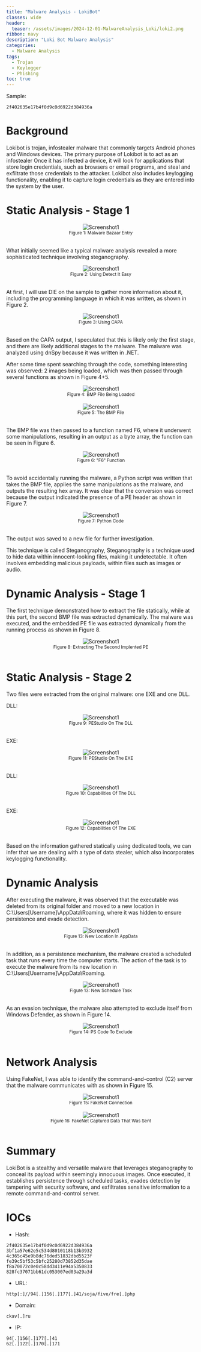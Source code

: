 ```yaml
---
title: "Malware Analysis - LokiBot"
classes: wide
header:
  teaser: /assets/images/2024-12-01-MalwareAnalysis_Loki/loki2.png
ribbon: navy
description: "Loki Bot Malware Analysis"
categories:
  - Malware Analysis
tags:
  - Trojan
  - Keylogger
  - Phishing
toc: true
---
```

Sample:
```
2f402635e17b4f0d9c0d6922d384936a
```

# Background

Lokibot is trojan, infostealer malware that commonly targets Android phones and Windows devices.
The primary purpose of Lokibot is to act as an infostealer Once it has infected a device, it will look for applications that store login credentials, such as browsers or email programs, and steal and exfiltrate those credentials to the attacker. 
Lokibot also includes keylogging functionality, enabling it to capture login credentials as they are entered into the system by the user.

# Static Analysis - Stage 1

<div style="text-align: center;">
    <img src="/assets/images/2024-12-01-MalwareAnalysis_Loki/MB Entry.PNG" alt="Screenshot1" />
    <br>
    <sub>Figure 1: Malware Bazaar Entry</sub>
</div>
<br>

What initially seemed like a typical malware analysis revealed a more sophisticated technique involving steganography.

<div style="text-align: center;">
    <img src="/assets/images/2024-12-01-MalwareAnalysis_Loki/DIE on First.PNG" alt="Screenshot1" />
    <br>
    <sub>Figure 2: Using Detect It Easy</sub>
</div>
<br>

At first, I will use DIE on the sample to gather more information about it, including the programming language in which it was written, as shown in Figure 2.

<div style="text-align: center;">
    <img src="/assets/images/2024-12-01-MalwareAnalysis_Loki/Capa ON first.PNG" alt="Screenshot1" />
    <br>
    <sub>Figure 3: Using CAPA</sub>
</div>
<br>

Based on the CAPA output, I speculated that this is likely only the first stage, and there are likely additional stages to the malware.
The malware was analyzed using dnSpy because it was written in .NET.

After some time spent searching through the code, something interesting was observed: 2 images being loaded, which was then passed through several functions as shown in Figure 4+5.

<div style="text-align: center;">
    <img src="/assets/images/2024-12-01-MalwareAnalysis_Loki/long sleep and load BMP file.PNG" alt="Screenshot1" />
    <br>
    <sub>Figure 4: BMP File Being Loaded</sub>
</div>
<br>


<div style="text-align: center;">
    <img src="/assets/images/2024-12-01-MalwareAnalysis_Loki/Viral BMP file that is being converted.PNG" alt="Screenshot1" />
    <br>
    <sub>Figure 5: The BMP File</sub>
</div>
<br>

The BMP file was then passed to a function named F6, where it underwent some manipulations, resulting in an output as a byte array, the function can be seen in Figure 6.

<div style="text-align: center;">
    <img src="/assets/images/2024-12-01-MalwareAnalysis_Loki/the specific function to covnert from rgb to byte array.PNG" alt="Screenshot1" />
    <br>
    <sub>Figure 6: "F6" Function</sub>
</div>
<br>

To avoid accidentally running the malware, a Python script was written that takes the BMP file, applies the same manipulations as the malware, and outputs the resulting hex array.
It was clear that the conversion was correct because the output indicated the presence of a PE header as shown in Figure 7.

<div style="text-align: center;">
    <img src="/assets/images/2024-12-01-MalwareAnalysis_Loki/Code Worked output 4d5a indicate exe file output.PNG" alt="Screenshot1" />
    <br>
    <sub>Figure 7: Python Code</sub>
</div>
<br>

The output was saved to a new file for further investigation.

This technique is called Steganography, Steganography is a technique used to hide data within innocent-looking files, making it undetectable.
It often involves embedding malicious payloads, within files such as images or audio.

# Dynamic Analysis - Stage 1

The first technique demonstrated how to extract the file statically, while at this part, the second BMP file was extracted dynamically.
The malware was executed, and the embedded PE file was extracted dynamically from the running process as shown in Figure 8.

<div style="text-align: center;">
    <img src="/assets/images/2024-12-01-MalwareAnalysis_Loki/pesieve to output exe.PNG" alt="Screenshot1" />
    <br>
    <sub>Figure 8: Extracting The Second Implented PE</sub>
</div>
<br>

# Static Analysis - Stage 2

Two files were extracted from the original malware: one EXE and one DLL.

DLL:

<div style="text-align: center;">
    <img src="/assets/images/2024-12-01-MalwareAnalysis_Loki/Pestudio on 2nd dll.PNG" alt="Screenshot1" />
    <br>
    <sub>Figure 9: PEStudio On The DLL</sub>
</div>
<br>

EXE:

<div style="text-align: center;">
    <img src="/assets/images/2024-12-01-MalwareAnalysis_Loki/Pestudio on 2nd exe.PNG" alt="Screenshot1" />
    <br>
    <sub>Figure 11: PEStudio On The EXE</sub>
</div>
<br>

DLL:

<div style="text-align: center;">
    <img src="/assets/images/2024-12-01-MalwareAnalysis_Loki/capa on 2nd dll.PNG" alt="Screenshot1" />
    <br>
    <sub>Figure 10: Capabilities Of The DLL</sub>
</div>
<br>

EXE:

<div style="text-align: center;">
    <img src="/assets/images/2024-12-01-MalwareAnalysis_Loki/capa on 2nd exe.PNG" alt="Screenshot1" />
    <br>
    <sub>Figure 12: Capabilities Of The EXE</sub>
</div>
<br>

Based on the information gathered statically using dedicated tools, we can infer that we are dealing with a type of data stealer, which also incorporates keylogging functionality.

# Dynamic Analysis

After executing the malware, it was observed that the executable was deleted from its original folder and 
moved to a new location in C:\Users\[Username]\AppData\Roaming, where it was hidden to ensure persistence and evade detection.

<div style="text-align: center;">
    <img src="/assets/images/2024-12-01-MalwareAnalysis_Loki/after executing deletes itself and puts in other location.PNG" alt="Screenshot1" />
    <br>
    <sub>Figure 13: New Location In AppData</sub>
</div>
<br>

In addition, as a persistence mechanism, the malware created a scheduled task that runs every time the computer starts. 
The action of the task is to execute the malware from its new location in C:\Users\[Username]\AppData\Roaming.

<div style="text-align: center;">
    <img src="/assets/images/2024-12-01-MalwareAnalysis_Loki/persistence using schedule task.PNG" alt="Screenshot1" />
    <br>
    <sub>Figure 13: New Schedule Task</sub>
</div>
<br>

As an evasion technique, the malware also attempted to exclude itself from Windows Defender, as shown in Figure 14.

<div style="text-align: center;">
    <img src="/assets/images/2024-12-01-MalwareAnalysis_Loki/ps to exclude from defender.PNG" alt="Screenshot1" />
    <br>
    <sub>Figure 14: PS Code To Exclude</sub>
</div>
<br>

# Network Analysis

Using FakeNet, I was able to identify the command-and-control (C2) server that the malware communicates with as shown in Figure 15.

<div style="text-align: center;">
    <img src="/assets/images/2024-12-01-MalwareAnalysis_Loki/Fakenet showing data send.PNG" alt="Screenshot1" />
    <br>
    <sub>Figure 15: FakeNet Connection</sub>
</div>
<br>

<div style="text-align: center;">
    <img src="/assets/images/2024-12-01-MalwareAnalysis_Loki/Fakenet showing data send2.PNG" alt="Screenshot1" />
    <br>
    <sub>Figure 16: FakeNet Captured Data That Was Sent</sub>
</div>
<br>

# Summary

LokiBot is a stealthy and versatile malware that leverages steganography to conceal its payload within seemingly innocuous images. 
Once executed, it establishes persistence through scheduled tasks, evades detection by tampering with security software, and exfiltrates sensitive information to a remote command-and-control server.


# IOCs

- Hash:
```
2f402635e17b4f0d9c0d6922d384936a
3bf1a57e62e5c534d8010118b13b3932
4c365c45e9b8dc76ded51832dbd5523f
fe39c5bf53c5bfc25280d73852d35dae
f8a70072c0e0c58dd3411e94a5350833
828fc37071bb61dc053007ed03a29a3d
```
- URL:
```
http[:]//94[.]156[.]177[.]41/soja/five/fre[.]php
```
- Domain:
```
ckav[.]ru
```
- IP:
```
94[.]156[.]177[.]41
62[.]122[.]170[.]171
```
